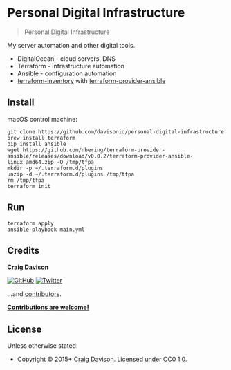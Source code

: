 # Personal Digital Infrastructure

> Personal Digital Infrastructure

My server automation and other digital tools.

* DigitalOcean - cloud servers, DNS
* Terraform - infrastructure automation
* Ansible - configuration automation
* [terraform-inventory](https://github.com/nbering/terraform-inventory) with [terraform-provider-ansible](https://github.com/nbering/terraform-provider-ansible)

## Install

macOS control machine:

```
git clone https://github.com/davisonio/personal-digital-infrastructure
brew install terraform
pip install ansible
wget https://github.com/nbering/terraform-provider-ansible/releases/download/v0.0.2/terraform-provider-ansible-linux_amd64.zip -O /tmp/tfpa
mkdir -p ~/.terraform.d/plugins
unzip -d ~/.terraform.d/plugins /tmp/tfpa     
rm /tmp/tfpa
terraform init
```

## Run

```
terraform apply
ansible-playbook main.yml
```

## Credits

**[Craig Davison](https://davison.io)**

[![GitHub](https://img.shields.io/github/followers/davisonio.svg?style=social&label=Follow%20davisonio)](https://github.com/davisonio) [![Twitter](https://img.shields.io/twitter/follow/davisonio.svg?style=social)](https://twitter.com/davisonio)

...and [contributors](https://github.com/davisonio/personal-digital-infrastructure/graphs/contributors).

**[Contributions are welcome!](https://github.com/davisonio/personal-digital-infrastructure/blob/master/contributing.md)**

## License

Unless otherwise stated:
- Copyright © 2015+ [Craig Davison](https://davison.io). Licensed under [CC0 1.0](https://creativecommons.org/publicdomain/zero/1.0/).